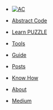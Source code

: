 <!-- docs/_sidebar.md -->

* [![AC](https://puzzlelang.org/assets/puzzle.png "PUZZLE. Abstract Code")]()

* [Abstract Code]()

* [Learn PUZZLE](chapters/PUZZLE.md)

* [Tools](chapters/TOOLS.md)

* [Guide](chapters/GUIDES.md)

* [Posts](chapters/POSTS.md)

* [Know How](chapters/BASICS.md)

* [About](chapters/about.md)

* [Medium](https://medium.com/abstract-code-programming)